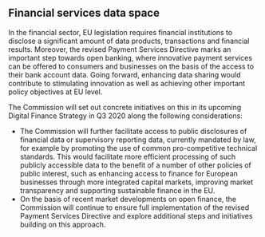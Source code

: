## Financial services data space

In the financial sector, EU legislation requires financial institutions to disclose a significant amount of data products, transactions and financial results. Moreover, the revised Payment Services Directive marks an important step towards open banking, where innovative payment services can be offered to consumers and businesses on the basis of the access to their bank account data. Going forward, enhancing data sharing would contribute to stimulating innovation as well as achieving other important policy objectives at EU level.

The Commission will set out concrete initiatives on this in its upcoming Digital Finance Strategy in Q3 2020 along the following considerations:

* The Commission will further facilitate access to public disclosures of financial data or supervisory reporting data, currently mandated by law, for example by promoting the use of common pro-competitive technical standards. This would facilitate more efficient processing of such publicly accessible data to the benefit of a number of other policies of public interest, such as enhancing access to finance for European businesses through more integrated capital markets, improving market transparency and supporting sustainable finance in the EU.
* On the basis of recent market developments on open finance, the Commission will continue to ensure full implementation of the revised Payment Services Directive and explore additional steps and initiatives building on this approach.
